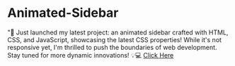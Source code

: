 # Animated-Sidebar
"🚀 Just launched my latest project: an animated sidebar crafted with HTML, CSS, and JavaScript, showcasing the latest CSS properties! While it's not responsive yet, I'm thrilled to push the boundaries of web development. Stay tuned for more dynamic innovations! 💡💻 
[Click Here]([https://animated-sidebar-bice.vercel.app/])
